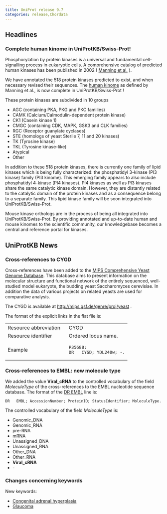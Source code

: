 ```yaml
---
title: UniProt release 9.7
categories: release,Chordata
---
```


## Headlines

### Complete human kinome in UniProtKB/Swiss-Prot!

Phosphorylation by protein kinases is a universal and fundamental cell-signalling process in eukaryotic cells. A comprehensive catalog of predicted human kinases has been published in 2002 ( [Manning et al.](http://www.sciencemag.org/cgi/content/full/298/5600/1912) ).

We have annotated the 518 protein kinases predicted to exist, and when necessary revised their sequences. The [human kinome](http://www.kinase.com/human/kinome/) as defined by Manning et al., is now complete in UniProtKB/Swiss-Prot !

These protein kinases are subdivided in 10 groups

-   AGC (containing PKA, PKG and PKC families)
-   CAMK (Calcium/Calmodulin-dependent protein kinase)
-   CK1 (Casein kinase 1)
-   CMGC (containing CDK, MAPK, GSK3 and CLK families)
-   RGC (Receptor guanylate cyclases)
-   STE (homologs of yeast Sterile 7, 11 and 20 kinases)
-   TK (Tyrosine kinase)
-   TKL (Tyrosine kinase-like)
-   Atypical
-   Other

In addition to these 518 protein kinases, there is currently one family of lipid kinases which is being fully characterized: the phosphatidyl 3-kinase (PI3 kinase) family (PI3 kinome). This emerging family appears to also include phosphatidyl 4-kinase (PI4 kinases). PI4 kinases as well as PI3 kinases share the same catalytic kinase domain. However, they are distantly related to the catalytic domain of the protein kinases and as a consequence belong to a separate family. This lipid kinase family will be soon integrated into UniProtKB/Swiss-Prot.

Mouse kinase orthologs are in the process of being all integrated into UniProtKB/Swiss-Prot. By providing annotated and up-to-date human and mouse kinomes to the scientific community, our knowledgebase becomes a central and reference portal for kinases.

## UniProtKB News

### Cross-references to CYGD

Cross-references have been added to the [MIPS Comprehensive Yeast Genome Database](http://mips.gsf.de/genre/proj/yeast). This database aims to present information on the molecular structure and functional network of the entirely sequenced, well-studied model eukaryote, the budding yeast Saccharomyces cerevisiae. In addition the data of various projects on related yeasts are used for comparative analysis.

The CYGD is available at <http://mips.gsf.de/genre/proj/yeast> .

The format of the explicit links in the flat file is:

<table><colgroup><col style="width: 50%" /><col style="width: 50%" /></colgroup><tbody><tr class="odd"><td>Resource abbreviation</td><td>CYGD</td></tr><tr class="even"><td>Resource identifier</td><td>Ordered locus name.</td></tr><tr class="odd"><td>Example</td><td><pre><code>P35688:
DR   CYGD; YDL240w; -.</code></pre></td></tr></tbody></table>

### Cross-references to EMBL: new molecule type

We added the value **Viral\_cRNA** to the controlled vocabulary of the field *MoleculeType* of the cross-references to the EMBL nucleotide sequence database. The format of the [DR EMBL](https://ftp.uniprot.org/pub/databases/uniprot/current_release/knowledgebase/complete/docs/userman.htm#DR_EMBL) line is:

    DR   EMBL; AccessionNumber; ProteinID; StatusIdentifier; MoleculeType.

The controlled vocabulary of the field *MoleculeType* is:

-   Genomic\_DNA
-   Genomic\_RNA
-   pre-RNA
-   mRNA
-   Unassigned\_DNA
-   Unassigned\_RNA
-   Other\_DNA
-   Other\_RNA
-   **Viral\_cRNA**
-   \-

### Changes concerning keywords

New keywords:

-   [Congenital adrenal hyperplasia](http://www.uniprot.org/keywords/KW-0954)
-   [Glaucoma](http://www.uniprot.org/keywords/KW-0955)
